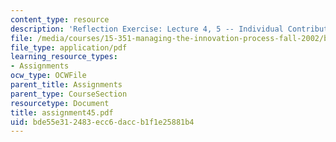 ```yaml
---
content_type: resource
description: 'Reflection Exercise: Lecture 4, 5 -- Individual Contribution'
file: /media/courses/15-351-managing-the-innovation-process-fall-2002/bde55e312483ecc6daccb1f1e25881b4_assignment45.pdf
file_type: application/pdf
learning_resource_types:
- Assignments
ocw_type: OCWFile
parent_title: Assignments
parent_type: CourseSection
resourcetype: Document
title: assignment45.pdf
uid: bde55e31-2483-ecc6-dacc-b1f1e25881b4
---
```

